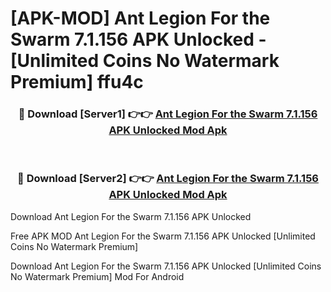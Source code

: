 # [APK-MOD] Ant Legion  For the Swarm 7.1.156 APK Unlocked - [Unlimited Coins No Watermark Premium] ffu4c



<div align="center">
<h3>🔴 Download [Server1] 👉👉 <a href="https://momento.my/?title=Ant_Legion__For_the_Swarm_7.1.156_APK_Unlocked">Ant Legion  For the Swarm 7.1.156 APK Unlocked Mod Apk</a></h3><br>

<h3>🔴 Download [Server2] 👉👉 <a href="https://momento.my/?title=Ant_Legion__For_the_Swarm_7.1.156_APK_Unlocked">Ant Legion  For the Swarm 7.1.156 APK Unlocked Mod Apk</a></h3>
</div>



Download Ant Legion  For the Swarm 7.1.156 APK Unlocked 

Free APK MOD Ant Legion  For the Swarm 7.1.156 APK Unlocked [Unlimited Coins No Watermark Premium]

Download Ant Legion  For the Swarm 7.1.156 APK Unlocked [Unlimited Coins No Watermark Premium] Mod For Android
